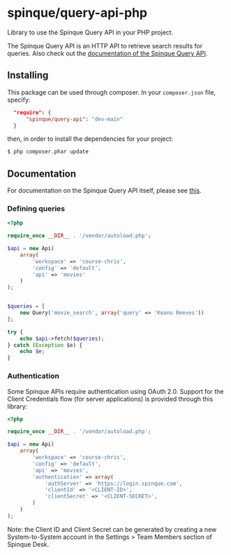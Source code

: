 # spinque/query-api-php

Library to use the Spinque Query API in your PHP project. 

The Spinque Query API is an HTTP API to retrieve search results for queries. Also check out the [documentation of the Spinque Query API](https://docs.spinque.com/3.0/using-apis/basic.html).

## Installing

This package can be used through composer. In your `composer.json` file, specify:

```json
  "require": {
      "spinque/query-api": "dev-main"
  }
```
then, in order to install the dependencies for your project:

```bash
$ php composer.phar update
```

## Documentation

For documentation on the Spinque Query API itself, please see [this](https://docs.spinque.com/3.0/using-apis/basic.html).

### Defining queries

```php
<?php

require_once __DIR__ . '/vendor/autoload.php';

$api = new Api(
    array(
        'workspace' => 'course-chris',
        'config' => 'default',
        'api' => 'movies'
    )
);


$queries = [
    new Query('movie_search', array('query' => 'Keanu Reeves'))
];

try {
    echo $api->fetch($queries);
} catch (Exception $e) {
    echo $e;
}
```

### Authentication

Some Spinque APIs require authentication using OAuth 2.0. Support for the Client Credentials flow (for server applications) is provided through this library:

```php
<?php

require_once __DIR__ . '/vendor/autoload.php';

$api = new Api(
    array(
        'workspace' => 'course-chris',
        'config' => 'default',
        'api' => 'movies',
        'authentication' => array(
            'authServer' => 'https://login.spinque.com',
            'clientId' => '<CLIENT-ID>',
            'clientSecret' => '<CLIENT-SECRET>',
        )
    )
);
```

Note: the Client ID and Client Secret can be generated by creating a new System-to-System account in the Settings > Team Members section of Spinque Desk.
